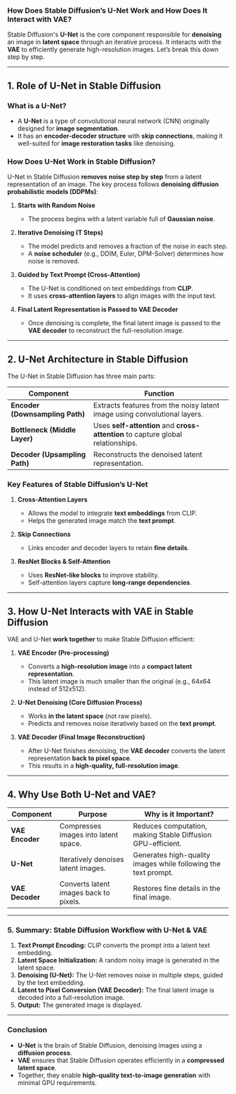 ### **How Does Stable Diffusion’s U-Net Work and How Does It Interact with VAE?**  
Stable Diffusion's **U-Net** is the core component responsible for **denoising** an image in **latent space** through an iterative process. It interacts with the **VAE** to efficiently generate high-resolution images. Let’s break this down step by step.

---

## **1. Role of U-Net in Stable Diffusion**
### **What is a U-Net?**
- A **U-Net** is a type of convolutional neural network (CNN) originally designed for **image segmentation**.
- It has an **encoder-decoder structure** with **skip connections**, making it well-suited for **image restoration tasks** like denoising.

### **How Does U-Net Work in Stable Diffusion?**
U-Net in Stable Diffusion **removes noise step by step** from a latent representation of an image. The key process follows **denoising diffusion probabilistic models (DDPMs)**:

1. **Starts with Random Noise**  
   - The process begins with a latent variable full of **Gaussian noise**.
   
2. **Iterative Denoising (T Steps)**  
   - The model predicts and removes a fraction of the noise in each step.
   - A **noise scheduler** (e.g., DDIM, Euler, DPM-Solver) determines how noise is removed.

3. **Guided by Text Prompt (Cross-Attention)**  
   - The U-Net is conditioned on text embeddings from **CLIP**.
   - It uses **cross-attention layers** to align images with the input text.

4. **Final Latent Representation is Passed to VAE Decoder**  
   - Once denoising is complete, the final latent image is passed to the **VAE decoder** to reconstruct the full-resolution image.

---

## **2. U-Net Architecture in Stable Diffusion**
The U-Net in Stable Diffusion has three main parts:

| **Component** | **Function** |
|--------------|-------------|
| **Encoder (Downsampling Path)** | Extracts features from the noisy latent image using convolutional layers. |
| **Bottleneck (Middle Layer)** | Uses **self-attention** and **cross-attention** to capture global relationships. |
| **Decoder (Upsampling Path)** | Reconstructs the denoised latent representation. |

### **Key Features of Stable Diffusion’s U-Net**
1. **Cross-Attention Layers**  
   - Allows the model to integrate **text embeddings** from CLIP.
   - Helps the generated image match the **text prompt**.
   
2. **Skip Connections**  
   - Links encoder and decoder layers to retain **fine details**.
   
3. **ResNet Blocks & Self-Attention**  
   - Uses **ResNet-like blocks** to improve stability.
   - Self-attention layers capture **long-range dependencies**.

---

## **3. How U-Net Interacts with VAE in Stable Diffusion**
VAE and U-Net **work together** to make Stable Diffusion efficient:

1. **VAE Encoder (Pre-processing)**
   - Converts a **high-resolution image** into a **compact latent representation**.
   - This latent image is much smaller than the original (e.g., 64x64 instead of 512x512).

2. **U-Net Denoising (Core Diffusion Process)**
   - Works **in the latent space** (not raw pixels).
   - Predicts and removes noise iteratively based on the **text prompt**.

3. **VAE Decoder (Final Image Reconstruction)**
   - After U-Net finishes denoising, the **VAE decoder** converts the latent representation **back to pixel space**.
   - This results in a **high-quality, full-resolution image**.

---

## **4. Why Use Both U-Net and VAE?**
| **Component** | **Purpose** | **Why is it Important?** |
|--------------|------------|--------------------------|
| **VAE Encoder** | Compresses images into latent space. | Reduces computation, making Stable Diffusion GPU-efficient. |
| **U-Net** | Iteratively denoises latent images. | Generates high-quality images while following the text prompt. |
| **VAE Decoder** | Converts latent images back to pixels. | Restores fine details in the final image. |

---

### **5. Summary: Stable Diffusion Workflow with U-Net & VAE**
1. **Text Prompt Encoding:** CLIP converts the prompt into a latent text embedding.
2. **Latent Space Initialization:** A random noisy image is generated in the latent space.
3. **Denoising (U-Net):** The U-Net removes noise in multiple steps, guided by the text embedding.
4. **Latent to Pixel Conversion (VAE Decoder):** The final latent image is decoded into a full-resolution image.
5. **Output:** The generated image is displayed.

---

### **Conclusion**
- **U-Net** is the brain of Stable Diffusion, denoising images using a **diffusion process**.
- **VAE** ensures that Stable Diffusion operates efficiently in a **compressed latent space**.
- Together, they enable **high-quality text-to-image generation** with minimal GPU requirements.

